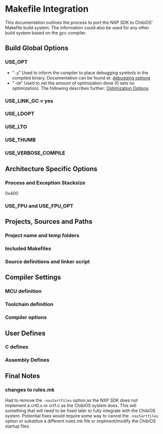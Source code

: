 # Makefile Integration
This documentation outlines the process to port the NXP SDK to ChibiOS' Makefile build system.
The information could also be used for any other build system based on the gcc compiler.

## Build Global Options
### USE_OPT
* "`-g`" Used to inform the compiler to place debugging symbols in the compiled binary. 
Documentation can be found at: [debugging options](https://gcc.gnu.org/onlinedocs/gcc/Debugging-Options.html#Debugging-Options)
* "`-O0`" Used to set the amount of optimization done (0 sets no optimization). The following
describes further: [Optimization Options](https://gcc.gnu.org/onlinedocs/gcc/Optimize-Options.html#Optimize-Options)

### USE_LINK_GC = yes

### USE_LDOPT

### USE_LTO

### USE_THUMB

### USE_VERBOSE_COMPILE

## Architecture Specific Options
### Process and Exception Stacksize
0x400

### USE_FPU and USE_FPU_OPT

## Projects, Sources and Paths
### Project name and temp folders

### Included Makefiles

### Source definitions and linker script

## Compiler Settings
### MCU definition

### Toolchain definition

### Compiler options

## User Defines
### C defines

### Assembly Defines

## Final Notes
### changes to rules.mk
Had to remove the `-nostartfiles` option as the NXP SDK does not implement a crt0.s or crt1.c as the
ChibiOS system does. This will something that will need to be fixed later to fully integrate with 
the ChibiOS system. Potiential fixes would require some way to cancel the `-nostartfiles` option
or substitue a different rules.mk file or implment/modify the ChibiOS startup files.
